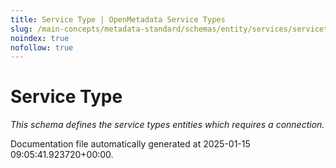 ```yaml
---
title: Service Type | OpenMetadata Service Types
slug: /main-concepts/metadata-standard/schemas/entity/services/servicetype
noindex: true
nofollow: true
---
```


# Service Type

*This schema defines the service types entities which requires a connection.*



Documentation file automatically generated at 2025-01-15 09:05:41.923720+00:00.

